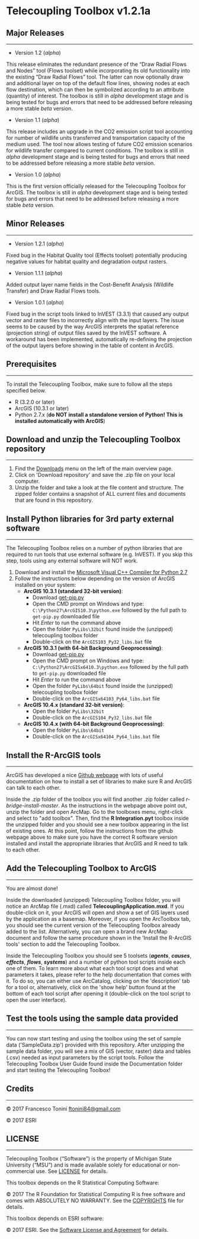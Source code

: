 Telecoupling Toolbox v1.2.1a
===========

## Major Releases
------------------
* Version 1.2 (_alpha_)

This release eliminates the redundant presence of the “Draw Radial Flows and Nodes” tool (Flows toolset) while incorporating its old functionality into the existing “Draw Radial Flows” tool. 
The latter can now optionally draw and additional layer on top of the default flow lines, showing nodes at each flow destination, which can then be symbolized according to an attribute (quantity) of interest. 
The toolbox is still in _alpha_ development stage and is being tested for bugs and errors that need to be addressed before releasing a more stable _beta_ version.

* Version 1.1 (_alpha_)

This release includes an upgrade in the CO2 emission script tool accounting for number of wildlife units transferred and transportation capacity of the medium used. 
The tool now allows testing of future CO2 emission scenarios for wildlife transfer compared to current conditions.
The toolbox is still in _alpha_ development stage and is being tested for bugs and errors that need to be addressed before releasing a more stable _beta_ version.

* Version 1.0 (_alpha_)

This is the first version officially released for the Telecoupling Toolbox for ArcGIS. 
The toolbox is still in _alpha_ development stage and is being tested for bugs and errors that need to be addressed before releasing a more stable _beta_ version.

## Minor Releases
------------------
* Version 1.2.1 (_alpha_)

Fixed bug in the Habitat Quality tool (Effects toolset) potentially producing negative values for habitat quality and degradation output rasters.

* Version 1.1.1 (_alpha_)

Added output layer name fields in the Cost-Benefit Analysis (Wildlife Transfer) and Draw Radial Flows tools.

* Version 1.0.1 (_alpha_)

Fixed bug in the script tools linked to InVEST (3.3.1) that caused any output vector and raster files to incorrectly align with the input layers. The issue seems to be caused by the way ArcGIS interprets the spatial reference (projection string) of output files saved by the InVEST software. 
A workaround has been implemented, automatically re-defining the projection of the output layers before showing in the table of content in ArcGIS.

## Prerequisites
-----------

To install the Telecoupling Toolbox, make sure to follow all the steps specified below.

* R (3.2.0 or later)
* ArcGIS (10.3.1 or later)
* Python 2.7.x (**do NOT install a standalone version of Python! This is installed automatically with ArcGIS**)

## Download and unzip the Telecoupling Toolbox repository
---------------------
1. Find the [Downloads](https://bitbucket.org/f-tonini/telecoupling-geoapp/downloads) menu on the left of the main overview page. 
2. Click on 'Download repository' and save the .zip file on your local computer. 
3. Unzip the folder and take a look at the file content and structure. The zipped folder contains a snapshot of ALL current files and documents that are found in this repository. 

## Install Python libraries for 3rd party external software
---------------------
The Telecoupling Toolbox relies on a number of python libraries that are required to run tools that use external software (e.g. InVEST). If you skip this step, tools using any external software will NOT work. 

1. Download and install the [Microsoft Visual C++ Compiler for Python 2.7](https://www.microsoft.com/en-us/download/details.aspx?id=44266)
2. Follow the instructions below depending on the version of ArcGIS installed on your system:
    * **ArcGIS 10.3.1 (standard 32-bit version)**: 
        * Download [get-pip.py](https://bootstrap.pypa.io/get-pip.py)
        * Open the CMD prompt on Windows and type:
        `C:\Python27\ArcGIS10.3\python.exe` followed by the full path to `get-pip.py` downloaded file
        * Hit _Enter_ to run the command above
        * Open the folder `PyLibs\32bit` found inside the (unzipped) telecoupling toolbox folder
        * Double-click on the `ArcGIS103_Py32_libs.bat` file
    * **ArcGIS 10.3.1 (with 64-bit Background Geoprocessing)**: 
        * Download [get-pip.py](https://bootstrap.pypa.io/get-pip.py)
        * Open the CMD prompt on Windows and type:
        `C:\Python27\ArcGISx6410.3\python.exe` followed by the full path to `get-pip.py` downloaded file
        * Hit _Enter_ to run the command above
        * Open the folder `PyLibs\64bit` found inside the (unzipped) telecoupling toolbox folder
        * Double-click on the `ArcGISx64103_Py64_libs.bat` file
    * **ArcGIS 10.4.x (standard 32-bit version)**: 
        * Open the folder `PyLibs\32bit` 
        * Double-click on the `ArcGIS104_Py32_libs.bat` file
    * **ArcGIS 10.4.x (with 64-bit Background Geoprocessing)**:
        * Open the folder `PyLibs\64bit` 
        * Double-click on the `ArcGISx64104_Py64_libs.bat` file

## Install the R-ArcGIS tools 
---------------------

ArcGIS has developed a nice [Github webpage](https://github.com/R-ArcGIS/r-bridge-install) with lots of useful documentation on how to install a set of libraries to make sure R and ArcGIS can talk to each other.

Inside the .zip folder of the toolbox you will find another .zip folder called *r-bridge-install-master*. As the instructions in the webpage above point out, unzip the folder and open ArcMap. Go to the toolboxes menu, right-click and select to "add toolbox". Then, find the **R Integration.pyt** toolbox inside the unzipped folder and you should see a new toolbox appearing in the list of existing ones. At this point, follow the instructions from the github webpage above to make sure you have the correct R software version installed and install the appropriate libraries that ArcGIS and R need to talk to each other.

## Add the Telecoupling Toolbox to ArcGIS
---------------------

You are almost done! 

Inside the downloaded (unzipped) Telecoupling Toolbox folder, you will notice an ArcMap file (.mxd) called **TelecouplingApplication.mxd**. If you double-click on it, your ArcGIS will open and show a set of GIS layers used by the application as a basemap. Moreover, if you open the ArcToolbox tab, you should see the current version of the Telecoupling Toolbox already added to the list. Alternatively, you can open a brand new ArcMap document and follow the same procedure shown in the 'Install the R-ArcGIS tools' section to add the Telecoupling Toolbox. 

Inside the Telecoupling Toolbox you should see 5 toolsets (*__agents__*, *__causes__*, *__effects__*, *__flows__*, *__systems__*) and a number of python tool scripts inside each one of them. To learn more about what each tool script does and what parameters it takes, please refer to the help documentation that comes with it. To do so, you can either use ArcCatalog, clicking on the 'description' tab for a tool or, alternatively, click on the 'show help' button found at the bottom of each tool script after opening it (double-click on the tool script to open the user interface). 

## Test the tools using the sample data provided
---------------------

You can now start testing and using the toolbox using the set of sample data ('SampleData.zip') provided with this repository. After unzipping the sample data folder, you will see a mix of GIS (vector, raster) data and tables (.csv) needed as input parameters by the script tools. Follow the Telecoupling Toolbox User Guide found inside the Documentation folder and start testing the Telecoupling Toolbox!

## Credits
---------------------

© 2017 Francesco Tonini <ftonini84@gmail.com>

© 2017 ESRI 

## LICENSE
---------------------

Telecoupling Toolbox (“Software”) is the property of Michigan State University (“MSU”) and is made available solely for educational or non-commercial use.
See [LICENSE](LICENSE) for details.


This toolbox depends on the R Statistical Computing Software:

© 2017 The R Foundation for Statistical Computing R is free software and comes with ABSOLUTELY NO WARRANTY. See the [COPYRIGHTS](https://github.com/wch/r-source/blob/trunk/doc/COPYRIGHTS) file for details.

This toolbox depends on ESRI software:

© 2017 ESRI. See the [Software License and Agreement](http://www.esri.com/legal/software-license) for details.